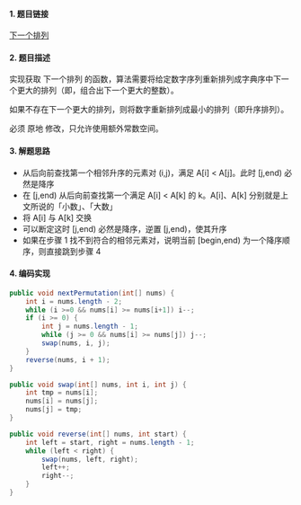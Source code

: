 

#### 1. 题目链接
[下一个排列](https://leetcode-cn.com/problems/next-permutation/)

#### 2. 题目描述
实现获取 下一个排列 的函数，算法需要将给定数字序列重新排列成字典序中下一个更大的排列（即，组合出下一个更大的整数）。

如果不存在下一个更大的排列，则将数字重新排列成最小的排列（即升序排列）。

必须 原地 修改，只允许使用额外常数空间。

#### 3. 解题思路

* 从后向前查找第一个相邻升序的元素对 (i,j)，满足 A[i] < A[j]。此时 [j,end) 必然是降序
* 在 [j,end) 从后向前查找第一个满足 A[i] < A[k] 的 k。A[i]、A[k] 分别就是上文所说的「小数」、「大数」
* 将 A[i] 与 A[k] 交换
* 可以断定这时 [j,end) 必然是降序，逆置 [j,end)，使其升序
* 如果在步骤 1 找不到符合的相邻元素对，说明当前 [begin,end) 为一个降序顺序，则直接跳到步骤 4

#### 4. 编码实现
``` java
public void nextPermutation(int[] nums) {
    int i = nums.length - 2;
    while (i >=0 && nums[i] >= nums[i+1]) i--;
    if (i >= 0) {
        int j = nums.length - 1;
        while (j >= 0 && nums[i] >= nums[j]) j--;
        swap(nums, i, j);
    }
    reverse(nums, i + 1);
}

public void swap(int[] nums, int i, int j) {
    int tmp = nums[i];
    nums[i] = nums[j];
    nums[j] = tmp;
}

public void reverse(int[] nums, int start) {
    int left = start, right = nums.length - 1;
    while (left < right) {
        swap(nums, left, right);
        left++;
        right--;
    }
}

```
